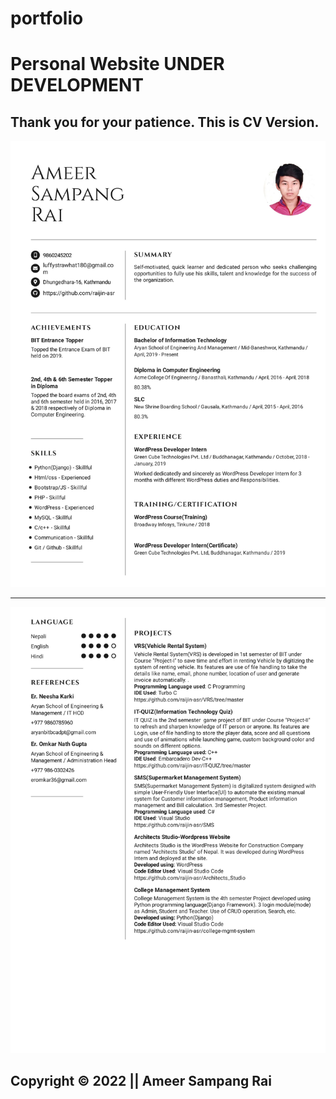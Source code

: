 # portfolio
<!DOCTYPE html>
<html>

<h1> Personal Website UNDER DEVELOPMENT</h1>
<h2>Thank you for your patience. This is CV Version. </h2>
<div class="container">
  <img src="ASR-1.jpg" class="img-fluid" alt="Raijin">
  <hr>
  <img src="ASR-2.jpg" class="img-fluid" alt="Raijin">
</div>
<h2>Copyright &copy; 2022 || Ameer Sampang Rai</h2>

